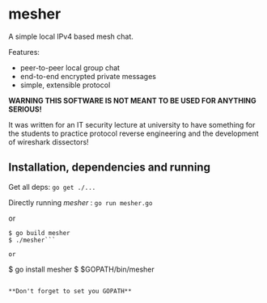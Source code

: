 # mesher

A simple local IPv4 based mesh chat.

Features:
- peer-to-peer local group chat
- end-to-end encrypted private messages
- simple, extensible protocol

**WARNING THIS SOFTWARE IS NOT MEANT TO BE USED FOR ANYTHING SERIOUS!**

It was written for an IT security lecture at university to have something for the students to practice protocol reverse engineering and the development of wireshark dissectors!

## Installation, dependencies and running

Get all deps:
`go get ./...`

Directly running *mesher* :
`go run mesher.go`

or

```
$ go build mesher
$ ./mesher```

or 

```
$ go install mesher
$ $GOPATH/bin/mesher
```

**Don't forget to set you GOPATH**
